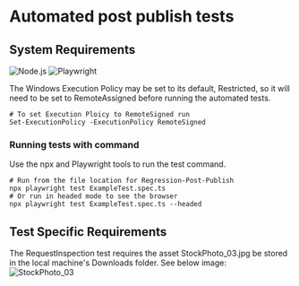 # Automated post publish tests 

## System Requirements
![Node.js](https://nodejs.org/en/download) ![Playwright](https://playwright.dev/docs/intro)

The Windows Execution Policy may be set to its default, Restricted, so it will need to be set to RemoteAssigned before running the automated tests. 
```Shell
# To set Execution Ploicy to RemoteSigned run
Set-ExecutionPolicy -ExecutionPolicy RemoteSigned
```

### Running tests with command

Use the npx and Playwright tools to run the test command.

```Shell
# Run from the file location for Regression-Post-Publish
npx playwright test ExampleTest.spec.ts 
# Or run in headed mode to see the browser
npx playwright test ExampleTest.spec.ts --headed
```

## Test Specific Requirements
The RequestInspection test requires the asset StockPhoto_03.jpg be stored in the local machine's Downloads folder. See below image:
![StockPhoto_03](https://github.com/user-attachments/assets/09fc870c-887b-4e1a-a707-cf7821a0880a)
